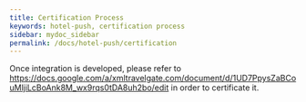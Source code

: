 ```yaml
---
title: Certification Process
keywords: hotel-push, certification process
sidebar: mydoc_sidebar
permalink: /docs/hotel-push/certification
---
```


Once integration is developed, please refer to
<https://docs.google.com/a/xmltravelgate.com/document/d/1UD7PpysZaBCouMljiLcBoAnk8M_wx9rqs0tDA8uh2bo/edit>
in order to certificate it.


